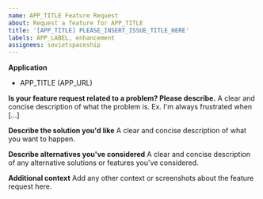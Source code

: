 ```yaml
---
name: APP_TITLE Feature Request
about: Request a feature for APP_TITLE
title: '[APP_TITLE] PLEASE_INSERT_ISSUE_TITLE_HERE'
labels: APP_LABEL, enhancement
assignees: sovietspaceship
---
```


**Application**

-   APP_TITLE (APP_URL)

**Is your feature request related to a problem? Please describe.**
A clear and concise description of what the problem is. Ex. I'm always frustrated when [...]

**Describe the solution you'd like**
A clear and concise description of what you want to happen.

**Describe alternatives you've considered**
A clear and concise description of any alternative solutions or features you've considered.

**Additional context**
Add any other context or screenshots about the feature request here.
